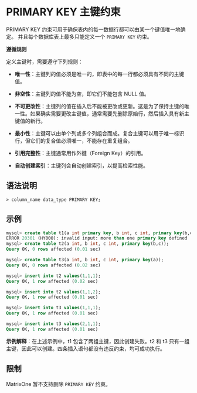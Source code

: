 # PRIMARY KEY 主键约束

PRIMARY KEY 约束可用于确保表内的每一数据行都可以由某一个键值唯一地确定。
并且每个数据库表上最多只能定义一个 `PRIMARY KEY` 约束。

**遵循规则**

定义主键时，需要遵守下列规则：

- **唯一性**：主键列的值必须是唯一的，即表中的每一行都必须具有不同的主键值。

- **非空性**：主键列的值不能为空，即它们不能包含 NULL 值。

- **不可更改性**：主键列的值在插入后不能被更改或更新。这是为了保持主键的唯一性。如果确实需要更改主键值，通常需要先删除原始行，然后插入具有新主键值的新行。

- **最小性**：主键可以由单个列或多个列组合而成。复合主键可以用于唯一标识行，但它们的复合值必须唯一，不能存在重复组合。

- **引用完整性**：主键通常用作外键（Foreign Key）的引用。

- **自动创建索引**：主键列会自动创建索引，以提高检索性能。

## 语法说明

```
> column_name data_type PRIMARY KEY;
```

## 示例

```sql
mysql> create table t1(a int primary key, b int, c int, primary key(b,c));
ERROR 20301 (HY000): invalid input: more than one primary key defined
mysql> create table t2(a int, b int, c int, primary key(b,c));
Query OK, 0 rows affected (0.01 sec)

mysql> create table t3(a int, b int, c int, primary key(a));
Query OK, 0 rows affected (0.02 sec)

mysql> insert into t2 values(1,1,1);
Query OK, 1 row affected (0.02 sec)

mysql> insert into t2 values(1,1,2);
Query OK, 1 row affected (0.01 sec)

mysql> insert into t3 values(1,1,1);
Query OK, 1 row affected (0.01 sec)

mysql> insert into t3 values(2,1,1);
Query OK, 1 row affected (0.01 sec)
```

**示例解释**：在上述示例中，t1 包含了两组主键，因此创建失败。t2 和 t3 只有一组主键，因此可以创建。四条插入语句都没有违反约束，均可成功执行。

## 限制

MatrixOne 暂不支持删除 `PRIMARY KEY` 约束。
